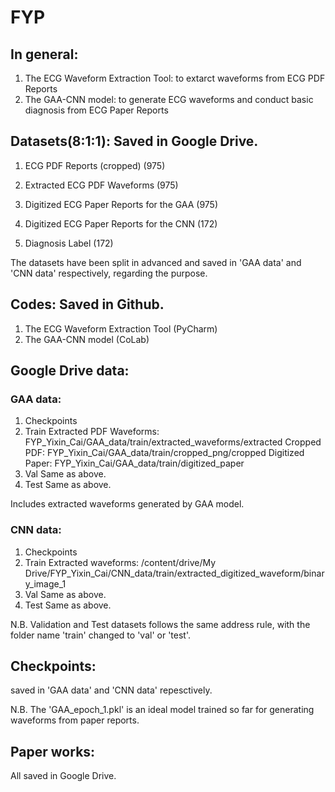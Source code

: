# FYP
## In general:
1. The ECG Waveform Extraction Tool: to extarct waveforms from ECG PDF Reports 
2. The GAA-CNN model: to generate ECG waveforms and conduct basic diagnosis from ECG Paper Reports 


## Datasets(8:1:1): Saved in Google Drive.
1. ECG PDF Reports (cropped) (975)
2. Extracted ECG PDF Waveforms (975)
3. Digitized ECG Paper Reports for the GAA (975)

5. Digitized ECG Paper Reports for the CNN (172)
6. Diagnosis Label (172)

The datasets have been split in advanced and saved in 'GAA data' and 'CNN data' respectively, regarding the purpose.


## Codes: Saved in Github.
1. The ECG Waveform Extraction Tool (PyCharm)
2. The GAA-CNN model (CoLab)

## Google Drive data: 
### GAA data:
1. Checkpoints
2. Train
Extracted PDF Waveforms: FYP_Yixin_Cai/GAA_data/train/extracted_waveforms/extracted
Cropped PDF: FYP_Yixin_Cai/GAA_data/train/cropped_png/cropped
Digitized Paper: FYP_Yixin_Cai/GAA_data/train/digitized_paper
4. Val
Same as above.
6. Test
Same as above. 

Includes extracted waveforms generated by GAA model. 


### CNN data:
1. Checkpoints
2. Train
Extracted waveforms: /content/drive/My Drive/FYP_Yixin_Cai/CNN_data/train/extracted_digitized_waveform/binary_image_1
3. Val
Same as above.
5. Test
Same as above.


N.B. Validation and Test datasets follows the same address rule, with the folder name 'train' changed to 'val' or 'test'.

## Checkpoints:
saved in 'GAA data' and 'CNN data' repesctively. 

N.B. The 'GAA_epoch_1.pkl' is an ideal model trained so far for generating waveforms from paper reports.


## Paper works:
All saved in Google Drive.

